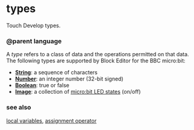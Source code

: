 # types

Touch Develop types.

### @parent language

A *type* refers to a class of data and the operations permitted on that data. The following types are supported by Block Editor for the BBC micro:bit:

* **[String](/microbit/reference/types/string)**: a sequence of characters
* **[Number](/microbit/reference/types/number)**: an integer number (32-bit signed)
* **[Boolean](/microbit/reference/types/boolean)**: true or false
* **[Image](/microbit/blocks/image)**: a collection of [micro:bit LED states](/microbit/device/screen) (on/off)

### see also

[local variables](/microbit/reference/variables/var), [assignment operator](/microbit/reference/variables/assign)

